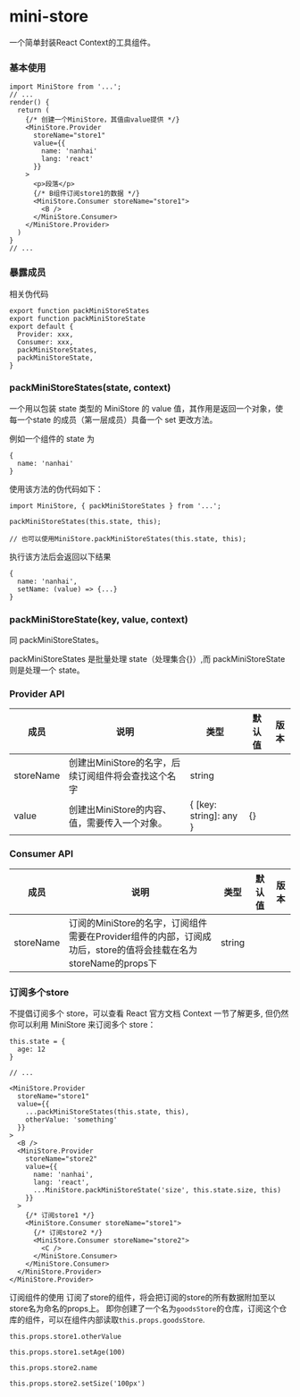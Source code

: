 # mini-store

一个简单封装React Context的工具组件。

### 基本使用

```react
import MiniStore from '...';
// ...
render() {
  return (
    {/* 创建一个MiniStore，其值由value提供 */}
    <MiniStore.Provider
      storeName="store1"
      value={{
        name: 'nanhai'
        lang: 'react'
      }}
    >
      <p>段落</p>
      {/* B组件订阅store1的数据 */}
      <MiniStore.Consumer storeName="store1">
        <B />
      </MiniStore.Consumer>
    </MiniStore.Provider>
  )
}
// ...
```

### 暴露成员

相关伪代码

```
export function packMiniStoreStates
export function packMiniStoreState
export default {
  Provider: xxx,
  Consumer: xxx,
  packMiniStoreStates,
  packMiniStoreState,
}

```

### packMiniStoreStates(state, context)

一个用以包装 state 类型的 MiniStore 的 value 值，其作用是返回一个对象，使每一个state 的成员（第一层成员）具备一个 set 更改方法。

例如一个组件的 state 为

```
{
  name: 'nanhai'
}
```

使用该方法的伪代码如下：

```
import MiniStore, { packMiniStoreStates } from '...';

packMiniStoreStates(this.state, this);

// 也可以使用MiniStore.packMiniStoreStates(this.state, this);
```

执行该方法后会返回以下结果

```
{
  name: 'nanhai',
  setName: (value) => {...}
}
```

### packMiniStoreState(key, value, context)

同 packMiniStoreStates。

packMiniStoreStates 是批量处理 state（处理集合{}）,而 packMiniStoreState 则是处理一个 state。

### Provider API

| 成员 | 说明 | 类型 | 默认值 | 版本 |
| --- | --- | --- | --- | --- |
| storeName | 创建出MiniStore的名字，后续订阅组件将会查找这个名字 | string | | |
| value | 创建出MiniStore的内容、值，需要传入一个对象。 | { [key: string]: any } | {} | |

### Consumer API

| 成员 | 说明 | 类型 | 默认值 | 版本 |
| --- | --- | --- | --- | --- |
| storeName | 订阅的MiniStore的名字，订阅组件需要在Provider组件的内部，订阅成功后，store的值将会挂载在名为storeName的props下 | string | | |

### 订阅多个store

不提倡订阅多个 store，可以查看 React 官方文档 Context 一节了解更多, 但仍然你可以利用 MiniStore 来订阅多个 store：

```
this.state = {
  age: 12
}

// ...

<MiniStore.Provider
  storeName="store1"
  value={{
    ...packMiniStoreStates(this.state, this),
    otherValue: 'something'
  }}
>
  <B />
  <MiniStore.Provider
    storeName="store2"
    value={{
      name: 'nanhai',
      lang: 'react',
      ...MiniStore.packMiniStoreState('size', this.state.size, this)
    }}
  >
    {/* 订阅store1 */}
    <MiniStore.Consumer storeName="store1">
      {/* 订阅store2 */}
      <MiniStore.Consumer storeName="store2">
        <C />
      </MiniStore.Consumer>
    </MiniStore.Consumer>
  </MiniStore.Provider>
</MiniStore.Provider>
```

订阅组件的使用
订阅了store的组件，将会把订阅的store的所有数据附加至以store名为命名的props上。
即你创建了一个名为`goodsStore`的仓库，订阅这个仓库的组件，可以在组件内部读取`this.props.goodsStore`.
```
this.props.store1.otherValue

this.props.store1.setAge(100)

this.props.store2.name

this.props.store2.setSize('100px')
```